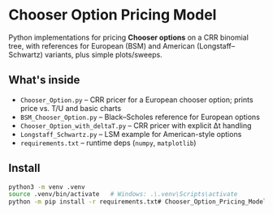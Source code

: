 # Chooser Option Pricing Model

Python implementations for pricing **Chooser options** on a CRR binomial tree, with references for European (BSM) and American (Longstaff–Schwartz) variants, plus simple plots/sweeps.

## What's inside
- `Chooser_Option.py` – CRR pricer for a European chooser option; prints price vs. T/U and basic charts
- `BSM_Chooser_Option.py` – Black–Scholes reference for European options
- `Chooser_Option_with_deltaT.py` – CRR pricer with explicit Δt handling
- `Longstaff_Schwartz.py` – LSM example for American-style options
- `requirements.txt` – runtime deps (`numpy`, `matplotlib`)

## Install
```bash
python3 -m venv .venv
source .venv/bin/activate   # Windows: .\.venv\Scripts\activate
python -m pip install -r requirements.txt# Chooser_Option_Pricing_Model
